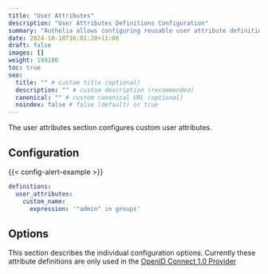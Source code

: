 ```yaml
---
title: "User Attributes"
description: "User Attributes Definitions Configuration"
summary: "Authelia allows configuring reusable user attribute definitions."
date: 2024-10-18T16:01:20+11:00
draft: false
images: []
weight: 199100
toc: true
seo:
  title: "" # custom title (optional)
  description: "" # custom description (recommended)
  canonical: "" # custom canonical URL (optional)
  noindex: false # false (default) or true
---
```


The user attributes section configures custom user attributes.

## Configuration

{{< config-alert-example >}}

```yaml {title="configuration.yml"}
definitions:
  user_attributes:
    custom_name:
      expression: '"admin" in groups'
```

## Options

This section describes the individual configuration options. Currently these attribute definitions are only used in the
[OpenID Connect 1.0 Provider](../identity-providers/openid-connect/provider.md#claims_policies)

